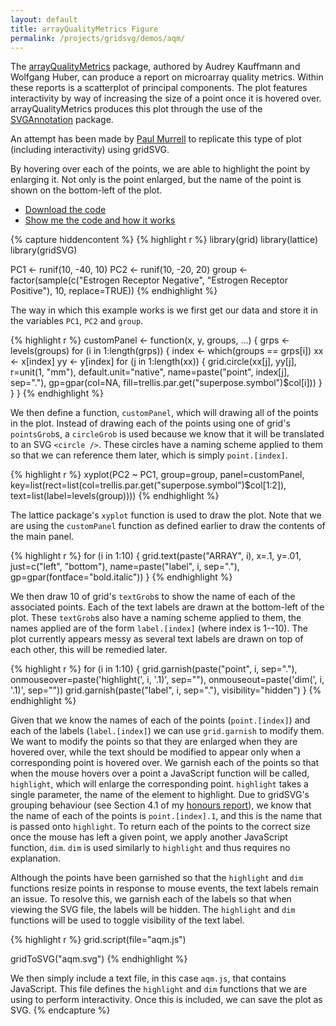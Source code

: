 ```yaml
---
layout: default
title: arrayQualityMetrics Figure
permalink: /projects/gridsvg/demos/aqm/
---
```


The [arrayQualityMetrics](http://bioconductor.org/packages/release/bioc/html/arrayQualityMetrics.html) package, authored by Audrey Kauffmann and Wolfgang Huber, can produce a report on microarray quality metrics. Within these reports is a scatterplot of principal components. The plot features interactivity by way of increasing the size of a point once it is hovered over. arrayQualityMetrics produces this plot through the use of the [SVGAnnotation](http://www.omegahat.org/SVGAnnotation/) package.

An attempt has been made by [Paul Murrell](http://www.stat.auckland.ac.nz/~paul/) to replicate this type of plot (including interactivity) using gridSVG.

<object data="/projects/gridsvg/demos/aqm/aqm.svg" type="image/svg+xml" width="568" height="567"></object>

By hovering over each of the points, we are able to highlight the point by enlarging it. Not only is the point enlarged, but the name of the point is shown on the bottom-left of the plot.

* [Download the code](/projects/gridsvg/demos/aqm/aqm-code.zip)
* <a id="toggle" href="#">Show me the code and how it works</a>

{% capture hiddencontent %}
{% highlight r %}
library(grid)
library(lattice)
library(gridSVG)

PC1 <- runif(10, -40, 10)
PC2 <- runif(10, -20, 20)
group <- factor(sample(c("Estrogen Receptor Negative",
                         "Estrogen Receptor Positive"),
                       10, replace=TRUE))
{% endhighlight %}

The way in which this example works is we first get our data and store it in the variables `PC1`, `PC2` and `group`.

{% highlight r %}
customPanel <- function(x, y, groups, ...) {
    grps <- levels(groups)
    for (i in 1:length(grps)) {
        index <- which(groups == grps[i])
        xx <- x[index]
        yy <- y[index]
        for (j in 1:length(xx)) {
            grid.circle(xx[j], yy[j], r=unit(1, "mm"),
                        default.unit="native",
                        name=paste("point", index[j], sep="."),
                        gp=gpar(col=NA,
                          fill=trellis.par.get("superpose.symbol")$col[i]))
        }
    }
}
{% endhighlight %}

We then define a function, `customPanel`, which will drawing all of the points in the plot. Instead of drawing each of the points using one of grid's `pointsGrob`s, a `circleGrob` is used because we know that it will be translated to an SVG `<circle />`. These circles have a naming scheme applied to them so that we can reference them later, which is simply `point.[index]`.

{% highlight r %}
xyplot(PC2 ~ PC1, group=group,
       panel=customPanel,
       key=list(rect=list(col=trellis.par.get("superpose.symbol")$col[1:2]),
         text=list(label=levels(group))))
{% endhighlight %}

The lattice package's `xyplot` function is used to draw the plot. Note that we are using the `customPanel` function as defined earlier to draw the contents of the main panel.

{% highlight r %}
for (i in 1:10) {
    grid.text(paste("ARRAY", i), x=.1, y=.01, just=c("left", "bottom"),
              name=paste("label", i, sep="."),
              gp=gpar(fontface="bold.italic"))
}
{% endhighlight %}

We then draw 10 of grid's `textGrob`s to show the name of each of the associated points. Each of the text labels are drawn at the bottom-left of the plot. These `textGrob`s also have a naming scheme applied to them, the names applied are of the form `label.[index]` (where index is 1--10). The plot currently appears messy as several text labels are drawn on top of each other, this will be remedied later.

{% highlight r %}
for (i in 1:10) {
    grid.garnish(paste("point", i, sep="."), 
                 onmouseover=paste('highlight(', i, '.1)', sep=""),
                 onmouseout=paste('dim(', i, '.1)', sep=""))
    grid.garnish(paste("label", i, sep="."),
                 visibility="hidden")
}
{% endhighlight %}

Given that we know the names of each of the points (`point.[index]`) and each of the labels (`label.[index]`) we can use `grid.garnish` to modify them. We want to modify the points so that they are enlarged when they are hovered over, while the text should be modified to appear only when a corresponding point is hovered over. We garnish each of the points so that when the mouse hovers over a point a JavaScript function will be called, `highlight`, which will enlarge the corresponding point. `highlight` takes a single parameter, the name of the element to highlight. Due to gridSVG's grouping behaviour (see Section 4.1 of my [honours report](/files/sjp-hons-report.pdf)), we know that the name of each of the points is `point.[index].1`, and this is the name that is passed onto `highlight`. To return each of the points to the correct size once the mouse has left a given point, we apply another JavaScript function, `dim`. `dim` is used similarly to `highlight` and thus requires no explanation.

Although the points have been garnished so that the `highlight` and `dim` functions resize points in response to mouse events, the text labels remain an issue. To resolve this, we garnish each of the labels so that when viewing the SVG file, the labels will be hidden. The `highlight` and `dim` functions will be used to toggle visibility of the text label.

{% highlight r %}
grid.script(file="aqm.js")

gridToSVG("aqm.svg")
{% endhighlight %}

We then simply include a text file, in this case `aqm.js`, that contains JavaScript. This file defines the `highlight` and `dim` functions that we are using to perform interactivity. Once this is included, we can save the plot as SVG.
{% endcapture %}

<div id="gridsvg-code" style="display: none;">
{{ hiddencontent | markdownify }}
</div>

<script type="text/javascript" src="//ajax.googleapis.com/ajax/libs/jquery/1.8.0/jquery.min.js"></script>
<script type="text/javascript" src="/scripts/gridsvg-slider.js"></script>
<script type="text/javascript" src="/scripts/gridsvg-modernizr.js"></script>
<script type="text/javascript" src="/scripts/svg-basic-detect.js"></script>

